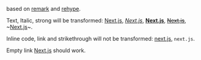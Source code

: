 based on [remark](https://github.com/remarkjs/remark) and [rehype](https://github.com/rehypejs/rehype).

Text, Italic, strong will be transformed: [Next.js](https://github.com/vercel/next.js/issues), _[Next.js](https://github.com/vercel/next.js)_, **[Next.js](https://github.com/vercel/next.js)**, ~~[Next.js](https://github.com/vercel/next.js)~~, ~[Next.js](https://github.com/vercel/next.js)~.

Inline code, link and strikethrough will not be transformed: [next.js](https://github.com/vercel/next.js), `next.js`.

Empty link [Next.js](https://github.com/vercel/next.js) should work.
